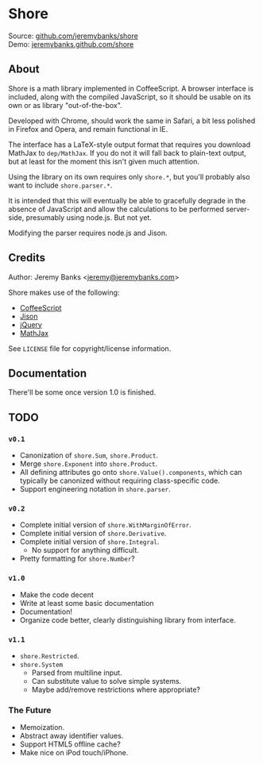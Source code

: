 Shore
=====

Source: [github.com/jeremybanks/shore](http://github.com/jeremybanks/shore)  
Demo: [jeremybanks.github.com/shore](http://jeremybanks.github.com/shore/)

About
-----

Shore is a math library implemented in CoffeeScript. A browser interface is
included, along with the compiled JavaScript, so it should be usable on its
own or as library "out-of-the-box".

Developed with Chrome, should work the same in Safari, a bit less polished in 
Firefox and Opera, and remain functional in IE.

The interface has a LaTeX-style output format that requires you download
MathJax to `dep/MathJax`. If you do not it will fall back to plain-text output,
but at least for the moment this isn't given much attention.

Using the library on its own requires only `shore.*`, but you'll
probably also want to include `shore.parser.*`.

It is intended that this will eventually be able to gracefully degrade in the
absence of JavaScript and allow the calculations to be performed server-side,
presumably using node.js. But not yet.

Modifying the parser requires node.js and Jison.

Credits
-------

Author: Jeremy Banks <<jeremy@jeremybanks.com>>

Shore makes use of the following:

  - [CoffeeScript](http://jashkenas.github.com/coffee-script/)
  - [Jison](http://zaach.github.com/jison/)
  - [jQuery](http://jquery.com/)
  - [MathJax](http://www.mathjax.org/)

See `LICENSE` file for copyright/license information.

Documentation
-------------

There'll be some once version 1.0 is finished.

TODO
----

### `v0.1`

  - Canonization of `shore.Sum`, `shore.Product`.
  - Merge `shore.Exponent` into `shore.Product`.
  - All defining attributes go onto `shore.Value().components`, which can
    typically be canonized without requiring class-specific code.
  - Support engineering notation in `shore.parser`.

### `v0.2`

  - Complete initial version of `shore.WithMarginOfError`.
  - Complete initial version of `shore.Derivative`.
  - Complete initial version of `shore.Integral`.
    - No support for anything difficult.
  - Pretty formatting for `shore.Number`?

### `v1.0`

  - Make the code decent
  - Write at least some basic documentation
  - Documentation!
  - Organize code better, clearly distinguishing library from interface.

### `v1.1`

  - `shore.Restricted`.
  - `shore.System`
    - Parsed from multiline input.
    - Can substitute value to solve simple systems.
    - Maybe add/remove restrictions where appropriate?

### The Future

  - Memoization.
  - Abstract away identifier values.
  - Support HTML5 offline cache?
  - Make nice on iPod touch/iPhone.
